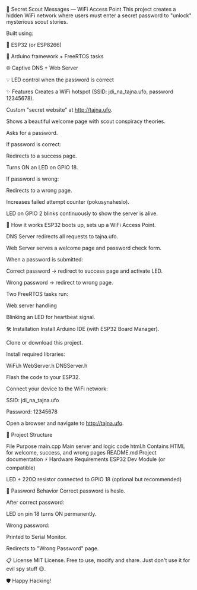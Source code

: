 📡 Secret Scout Messages — WiFi Access Point
This project creates a hidden WiFi network where users must enter a secret password to "unlock" mysterious scout stories.

Built using:

📶 ESP32 (or ESP8266)

📜 Arduino framework + FreeRTOS tasks

🌐 Captive DNS + Web Server

💡 LED control when the password is correct

✨ Features
Creates a WiFi hotspot (SSID: jdi_na_tajna.ufo, password 12345678).

Custom "secret website" at http://tajna.ufo.

Shows a beautiful welcome page with scout conspiracy theories.

Asks for a password.

If password is correct:

Redirects to a success page.

Turns ON an LED on GPIO 18.

If password is wrong:

Redirects to a wrong page.

Increases failed attempt counter (pokusynaheslo).

LED on GPIO 2 blinks continuously to show the server is alive.

📜 How it works
ESP32 boots up, sets up a WiFi Access Point.

DNS Server redirects all requests to tajna.ufo.

Web Server serves a welcome page and password check form.

When a password is submitted:

Correct password → redirect to success page and activate LED.

Wrong password → redirect to wrong page.

Two FreeRTOS tasks run:

Web server handling

Blinking an LED for heartbeat signal.

🛠 Installation
Install Arduino IDE (with ESP32 Board Manager).

Clone or download this project.

Install required libraries:

WiFi.h
WebServer.h
DNSServer.h

Flash the code to your ESP32.

Connect your device to the WiFi network:

SSID: jdi_na_tajna.ufo

Password: 12345678

Open a browser and navigate to http://tajna.ufo.

🧩 Project Structure

File	Purpose
main.cpp	Main server and logic code
html.h	Contains HTML for welcome, success, and wrong pages
README.md	Project documentation
⚡ Hardware Requirements
ESP32 Dev Module (or compatible)

LED + 220Ω resistor connected to GPIO 18 (optional but recommended)

📖 Password Behavior
Correct password is heslo.

After correct password:

LED on pin 18 turns ON permanently.

Wrong password:

Printed to Serial Monitor.

Redirects to "Wrong Password" page.

📋 License
MIT License.
Free to use, modify and share.
Just don't use it for evil spy stuff 😉.

🛡 Happy Hacking!